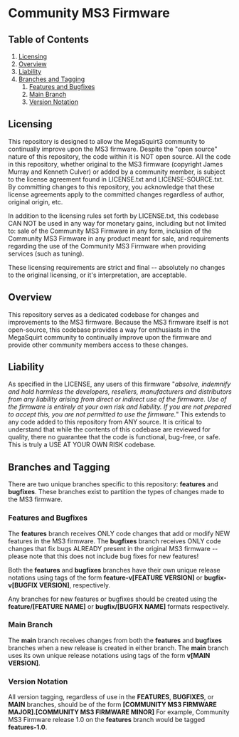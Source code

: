 # Community MS3 Firmware

## Table of Contents
1. [Licensing](#licensing)
2. [Overview](#overview)
3. [Liability](#liability)
4. [Branches and Tagging](#branches-and-tagging)
   1. [Features and Bugfixes](#features-and-bugfixes)
   2. [Main Branch](#main-branch)
   3. [Version Notation](#version-notation)

## Licensing
This repository is designed to allow the MegaSquirt3 community to continually improve upon the MS3 firmware. Despite
the "open source" nature of this repository, the code within it is NOT open source. All the code in this repository,
whether original to the MS3 firmware (copyright James Murray and Kenneth Culver) or added by a community member, is
subject to the license agreement found in LICENSE.txt and LICENSE-SOURCE.txt. By committing changes to this repository,
you acknowledge that these license agreements apply to the committed changes regardless of author, original origin, etc.

In addition to the licensing rules set forth by LICENSE.txt, this codebase CAN NOT be used in any way for monetary 
gains, including but not limited to: sale of the Community MS3 Firmware in any form, inclusion of the Community MS3 
Firmware in any product meant for sale, and requirements regarding the use of the Community MS3 Firmware when providing 
services (such as tuning).

These licensing requirements are strict and final -- absolutely no changes to the original licensing, or it's 
interpretation, are acceptable.

## Overview
This repository serves as a dedicated codebase for changes and improvements to the MS3 firmware. Because the MS3
firmware itself is not open-source, this codebase provides a way for enthusiasts in the MegaSquirt community to
continually improve upon the firmware and provide other community members access to these changes.

## Liability
As specified in the LICENSE, any users of this firmware "*absolve, indemnify and hold harmless
the developers, resellers, manufacturers and distributors from any liability
arising from direct or indirect use of the firmware. Use of the firmware is
entirely at your own risk and liability. If you are not prepared to accept this,
you are not permitted to use the firmware.*" This extends to any code added to this repository from ANY source. It is
critical to understand that while the contents of this codebase are reviewed for quality, there no guarantee that the
code is functional, bug-free, or safe. This is truly a USE AT YOUR OWN RISK codebase.

## Branches and Tagging
There are two unique branches specific to this repository: **features** and **bugfixes**. These branches exist to 
partition the types of changes made to the MS3 firmware. 

### Features and Bugfixes
The **features** branch receives ONLY code changes that add or modify NEW features in the MS3 firmware. The 
**bugfixes** branch receives ONLY code changes that fix bugs ALREADY present in the original MS3 firmware -- please 
note that this does not include bug fixes for new features!

Both the **features** and **bugfixes** branches have their own unique release notations using tags of the form 
**feature-v[FEATURE VERSION]** or **bugfix-v[BUGFIX VERSION]**, respectively.

Any branches for new features or bugfixes should be created using the **feature/[FEATURE NAME]** or 
**bugfix/[BUGFIX NAME]** formats respectively.

### Main Branch
The **main** branch receives changes from both the **features** and **bugfixes** branches when a new release is created
in either branch. The **main** branch uses its own unique release notations using tags of the form **v[MAIN VERSION]**.

### Version Notation
All version tagging, regardless of use in the **FEATURES**, **BUGFIXES**, or **MAIN** branches, should be of the form 
**[COMMUNITY MS3 FIRMWARE MAJOR].[COMMUNITY MS3 FIRMWARE MINOR]** For example, Community MS3 Firmware release 1.0 on 
the **features** branch would be tagged **features-1.0**.
